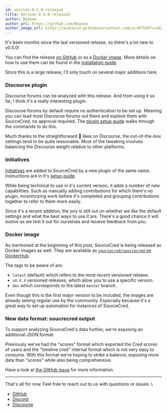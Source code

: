```yaml
---
id: version-0.5.0-released
title: Version 0.5.0 released
author: Beanow
author_url: https://github.com/Beanow
author_image_url: https://avatars3.githubusercontent.com/u/497556?v=4&s=200
---
```


It's been months since the last versioned release, so there's a lot new to
v0.5.0!

You can find the release [on GitHub][GitHub release] or as a [Docker image].
More details on how to use them can be found in the [installation guide].

Since this is a large release, I'll only touch on several major additions here.

### Discourse plugin

Discourse forums can be analyzed with this release. And from using it so far, I
think it's a really interesting plugin.

Discourse forums by default require no authentication to be set up. Meaning you
can load most Discourse forums out there and explore them with SourceCred, no
approval required. The [plugin setup guide][discourse setup] walks through the
commands to do this.

Much thanks to the straightforward 💚 likes on Discourse, the out-of-the-box
settings tend to be quite reasonable. Most of the tweaking involves balancing
the Discourse weight relative to other platforms.

### Initiatives

[Initiatives] are added to SourceCred by a new plugin of the same name.
Instructions are in it's [setup guide][initiatives setup].

While being technical to use in it's current version, it adds a number of new
capabilities. Such as manually adding contributions for which there's no plugin,
incentivizing work before it's completed and grouping contributions together to
refer to them more easily.

Since it's a recent addition, the jury is still out on whether we like the
default settings and what the best ways to use it are. There's a good chance
it will evolve as we test it out for ourselves and receive feedback from you.

### Docker image

As mentioned at the beginning of this post, SourceCred is being released as
Docker images as well. They are available as [`sourcecred/sourcecred` on
DockerHub][Docker image].

The tags to be aware of are:
- `latest` (default) which refers to the most recent versioned release.
- `vX.X.X` versioned releases, which allow you to use a specific version.
- `dev` which corresponds to the latest `master` branch.

Even though this is the first major version to be included, the images are
already seeing regular use by the community. Especially because it's a great way
to set up automation for instances of SourceCred.

### New data format: soucrecred output

To support analyzing SourceCred's data further, we're exposing an additional
JSON format.

Previously we've had the "scores" format which exported the Cred scores of users
and the "timeline cred" internal format which is not very easy to consume. With
this format we're hoping to strike a balance, exposing more data than "scores"
while also being comprehensive.

Have a look at [the GitHub issue][sourcecred output issue] for more information.

---

That's all for now. Feel free to reach out to us with questions or issues.
:telephone_receiver:
- [GitHub](https://github.com/sourcecred/sourcecred)
- [Discord](https://discord.gg/tsBTgc9)
- [Discourse](https://discourse.sourcecred.io)

[GitHub release]: https://github.com/sourcecred/sourcecred/releases/tag/v0.5.0
[Docker image]: https://hub.docker.com/r/sourcecred/sourcecred/tags
[installation guide]: ../docs/setup/installation
[discourse setup]: ../docs/setup/plugins/discourse
[Initiatives]: ../docs/concepts/initiatives
[initiatives setup]: ../docs/setup/plugins/initiatives
[sourcecred output issue]: https://github.com/sourcecred/sourcecred/issues/1773
